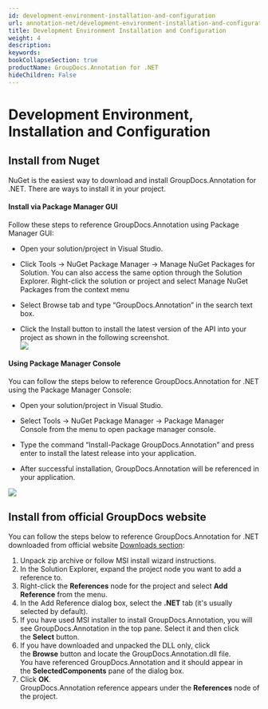 ```yaml
---
id: development-environment-installation-and-configuration
url: annotation-net/development-environment-installation-and-configuration
title: Development Environment Installation and Configuration
weight: 4
description: 
keywords: 
bookCollapseSection: true
productName: GroupDocs.Annotation for .NET
hideChildren: False
---
```


# Development Environment, Installation and Configuration



  

## Install from Nuget

NuGet is the easiest way to download and install GroupDocs.Annotation for .NET. There are ways to install it in your project.

#### Install via Package Manager GUI

Follow these steps to reference GroupDocs.Annotation using Package Manager GUI:

*   Open your solution/project in Visual Studio.
    
*   Click Tools -> NuGet Package Manager -> Manage NuGet Packages for Solution. You can also access the same option through the Solution Explorer. Right-click the solution or project and select Manage NuGet Packages from the context menu
    
*   Select Browse tab and type “GroupDocs.Annotation” in the search text box.
    
*   Click the Install button to install the latest version of the API into your project as shown in the following screenshot.  
![](annotation-net/getting-started/development-environment-installation-and-configuration/85426243.png)
    

#### Using Package Manager Console

You can follow the steps below to reference GroupDocs.Annotation for .NET using the Package Manager Console:

*   Open your solution/project in Visual Studio.
    
*   Select Tools -> NuGet Package Manager -> Package Manager Console from the menu to open package manager console.
    
*   Type the command “Install-Package GroupDocs.Annotation” and press enter to install the latest release into your application.
    
*   After successful installation, GroupDocs.Annotation will be referenced in your application.  
    
![](annotation-net/getting-started/development-environment-installation-and-configuration/85426243.png)
    

## Install from official GroupDocs website

You can follow the steps below to reference GroupDocs.Annotation for .NET downloaded from official website [Downloads section](https://downloads.groupdocs.com/annotation/net):

1.  Unpack zip archive or follow MSI install wizard instructions.
2.  In the Solution Explorer, expand the project node you want to add a reference to.
3.  Right-click the **References** node for the project and select **Add Reference** from the menu.
4.  In the Add Reference dialog box, select the **.NET** tab (it's usually selected by default).
5.  If you have used MSI installer to install GroupDocs.Annotation, you will see GroupDocs.Annotation in the top pane. Select it and then click the **Select** button.
6.  If you have downloaded and unpacked the DLL only, click the **Browse** button and locate the GroupDocs.Annotation.dll file.   
    You have referenced GroupDocs.Annotation and it should appear in the **SelectedComponents** pane of the dialog box.
7.  Click **OK**.   
    GroupDocs.Annotation reference appears under the **References** node of the project.

